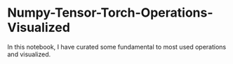 # Numpy-Tensor-Torch-Operations-Visualized
In this notebook, I have curated some fundamental to most used operations and visualized.
